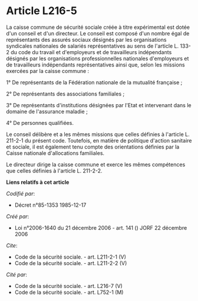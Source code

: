 # Article L216-5

La caisse commune de sécurité sociale créée à titre expérimental est dotée d'un conseil et d'un directeur. Le conseil est
composé d'un nombre égal de représentants des assurés sociaux désignés par les organisations syndicales nationales de
salariés représentatives au sens de l'article L. 133-2 du code du travail et d'employeurs et de travailleurs indépendants
désignés par les organisations professionnelles nationales d'employeurs et de travailleurs indépendants représentatives ainsi
que, selon les missions exercées par la caisse commune : 

1° De représentants de la Fédération nationale de la mutualité française ; 

2° De représentants des associations familiales ; 

3° De représentants d'institutions désignées par l'Etat et intervenant dans le domaine de l'assurance maladie ; 

4° De personnes qualifiées. 

Le conseil délibère et a les mêmes missions que celles définies à l'article L. 211-2-1 du présent code. Toutefois, en matière
de politique d'action sanitaire et sociale, il est également tenu compte des orientations définies par la Caisse nationale
d'allocations familiales. 

Le directeur dirige la caisse commune et exerce les mêmes compétences que celles définies à l'article L. 211-2-2.

**Liens relatifs à cet article**

_Codifié par_:

  - Décret n°85-1353 1985-12-17

_Créé par_:

  - Loi n°2006-1640 du 21 décembre 2006 - art. 141 () JORF 22 décembre 2006

_Cite_:

  - Code de la sécurité sociale. - art. L211-2-1 (V)
  - Code de la sécurité sociale. - art. L211-2-2 (V)

_Cité par_:

  - Code de la sécurité sociale. - art. L216-7 (V)
  - Code de la sécurité sociale. - art. L752-1 (M)

